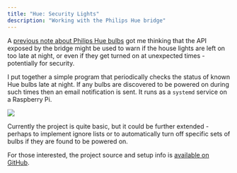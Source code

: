 ```yaml
---
title: "Hue: Security Lights"
description: "Working with the Philips Hue bridge"
---
```


A [previous note about Philips Hue bulbs](/notes/2017/06/26/cenode-iot) got me thinking that the API exposed by the bridge might be used to warn if the house lights are left on too late at night, or even if they get turned on at unexpected times - potentially for security.

I put together a simple program that periodically checks the status of known Hue bulbs late at night. If any bulbs are discovered to be powered on during such times then an email notification is sent. It runs as a `systemd` service on a Raspberry Pi.

<img class="small-image" src="/media/blog/security-lights.png">

Currently the project is quite basic, but it could be further extended - perhaps to implement ignore lists or to automatically turn off specific sets of bulbs if they are found to be powered on.

For those interested, the project source and setup info is [available on GitHub](https://github.com/willwebberley/lights-checker).

